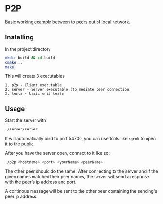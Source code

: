 # P2P 
Basic working example between to peers out of local network. 

## Installing
In the project directory

```sh
mkdir build && cd build
cmake ..
make
```

This will create 3 executables. 

    1. p2p - Client executable
    2. server - Server executable (to mediate peer connection)
    3. tests - basic unit tests

## Usage
Start the server with 
```sh
./server/server
```
It will automatically bind to port 54700, you can use tools like `ngrok` to open it to the public. 

After you have the server open, connect to it like so:

```sh
./p2p <hostname> <port> <yourName> <peerName>
```

The other peer should do the same. After connecting to the server and if the given names matched their peer names, the server will send a response with the peer's ip address and port. 

A continous message will be sent to the other peer containing the sending's peer ip address. 



